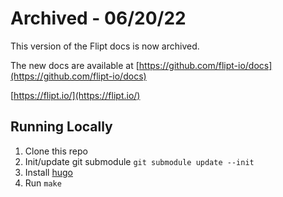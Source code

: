 # Archived - 06/20/22

This version of the Flipt docs is now archived. 

The new docs are available at [https://github.com/flipt-io/docs](https://github.com/flipt-io/docs)

[https://flipt.io/](https://flipt.io/)

## Running Locally

1. Clone this repo
1. Init/update git submodule `git submodule update --init`
1. Install [hugo](https://gohugo.io/getting-started/quick-start/)
1. Run `make`
